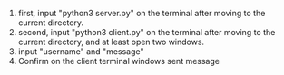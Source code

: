 1. first, input "python3 server.py" on the terminal after moving to the current directory.
2. second, input "python3 client.py" on the terminal after moving to the current directory, and at least open two windows.
3. input "username" and "message"
4. Confirm on the client terminal windows sent message